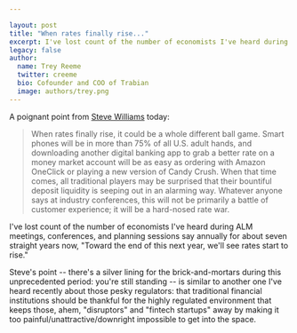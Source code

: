 ```yaml
---

layout: post
title: "When rates finally rise..."
excerpt: I've lost count of the number of economists I've heard during ALM meetings, conferences, and planning sessions say annually for about seven straight years now, "Toward the end of this next year, we'll see rates start to rise." When it *does* happen, though...
legacy: false
author:
  name: Trey Reeme
  twitter: creeme
  bio: Cofounder and COO of Trabian
  image: authors/trey.png
---
```


A poignant point from [Steve Williams](http://www.gonzobanker.com/2015/07/the-tale-of-the-digital-banks/) today:

> When rates finally rise, it could be a whole different ball game. Smart phones will be in more than 75% of all U.S. adult hands, and downloading another digital banking app to grab a better rate on a money market account will be as easy as ordering with Amazon OneClick or playing a new version of Candy Crush. When that time comes, all traditional players may be surprised that their bountiful deposit liquidity is seeping out in an alarming way. Whatever anyone says at industry conferences, this will not be primarily a battle of customer experience; it will be a hard-nosed rate war.

I've lost count of the number of economists I've heard during ALM meetings, conferences, and planning sessions say annually for about seven straight years now, "Toward the end of this next year, we'll see rates start to rise."

Steve's point -- there's a silver lining for the brick-and-mortars during this unprecedented period: you're still standing -- is similar to another one I've heard recently about those pesky regulators: that traditional financial institutions should be thankful for the highly regulated environment that keeps those, ahem, "disruptors" and "fintech startups" away by making it too painful/unattractive/downright impossible to get into the space.
